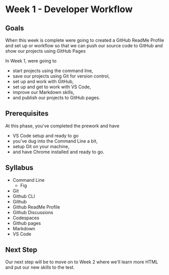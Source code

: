 # Week 1 - Developer Workflow

## Goals
When this week is complete were going to created a GitHub ReadMe Profile and set up or workflow so that we can push our source code to GitHub and show our projects using GitHub Pages

In Week 1, were going to 
- start projects using the command line, 
- save our projects using Git for version control,
- set up and work with GitHub,
- set up and get to work with VS Code,
- improve our Markdown skills,
- and publish our projects to GitHub pages. 



## Prerequisites
At this phase, you've completed the prework and have 
- VS Code setup and ready to go
- you've dug into the Command Line a bit, 
- setup Git on your machine, 
- and have Chrome installed and ready to go. 

## Syllabus
- Command Line
    - Fig
- Git
- Github CLI
- Github
- Github ReadMe Profile
- Github Discussions
- Codespaces
- Github pages
- Markdown
- VS Code

## Next Step
Our next step will be to move on to Week 2 where we'll learn more HTML and put our new skills to the test. 